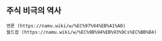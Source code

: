## 주식 비극의 역사
    엔론 (https://namu.wiki/w/%EC%97%94%EB%A1%A0)
    월드컴 (https://namu.wiki/w/%EC%9B%94%EB%93%9Cs%EC%BB%B4)